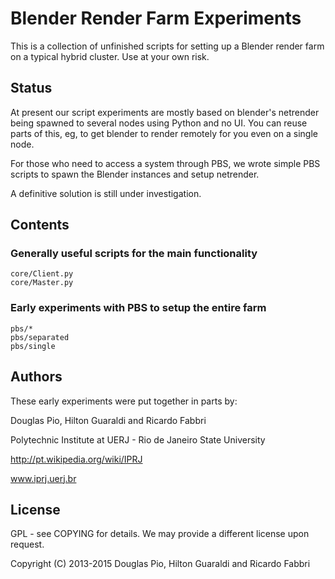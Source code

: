 # Blender Render Farm Experiments

This is a collection of unfinished scripts for setting up a Blender render farm
on a typical hybrid cluster. Use at your own risk. 

## Status

At present our script experiments are mostly based on blender's netrender
being spawned to several nodes using Python and no UI. You can reuse parts of
this, eg, to get blender to render remotely for you even on a single node.

For those who need to access a system through PBS, 
we wrote simple PBS scripts to spawn the Blender instances and setup netrender.

A definitive solution is still under investigation.

## Contents

### Generally useful scripts for the main functionality

    core/Client.py
    core/Master.py

### Early experiments with PBS to setup the entire farm

    pbs/*
    pbs/separated
    pbs/single


## Authors

These early experiments were put together in parts by:

Douglas Pio, Hilton Guaraldi and Ricardo Fabbri

Polytechnic Institute at UERJ - Rio de Janeiro State University

http://pt.wikipedia.org/wiki/IPRJ

www.iprj.uerj.br

## License

GPL - see COPYING for details. We may provide a different license upon request.

Copyright (C) 2013-2015 Douglas Pio, Hilton Guaraldi and Ricardo Fabbri
